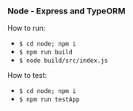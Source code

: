 ### Node - Express and TypeORM

How to run:

- `$ cd node; npm i`
- `$ npm run build`
- `$ node build/src/index.js`

How to test:

- `$ cd node; npm i`
- `$ npm run testApp`
